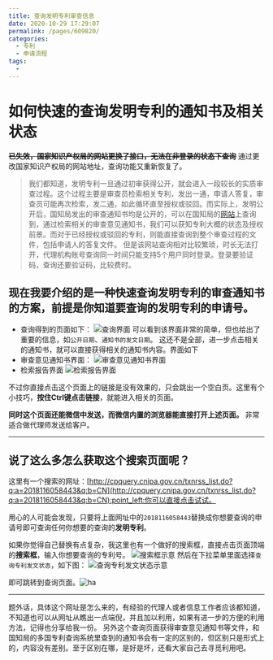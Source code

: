 ```yaml
---
title: 查询发明专利审查信息
date: 2020-10-29 17:29:07
permalink: /pages/609820/
categories:
  - 专利
  - 申请流程
tags:
  - 
---
```

# 如何快速的查询发明专利的通知书及相关状态
~~**已失效，国家知识产权局的网站更换了接口，无法在非登录的状态下查询**~~
通过更改国家知识产权局的网站地址，查询功能又重新恢复了。

>我们都知道，发明专利一旦通过初审获得公开，就会进入一段较长的实质审查过程。这个过程主要是审查员检索相关专利，发出一通，申请人答复，审查员可能再次检索，发二通，如此循环直至授权或驳回。而实际上，发明公开后，国知局发出的审查通知书均是公开的，可以在国知局的[网站](http://cpquery.cnipa.gov.cn)上查询到，通过检索相关的审查意见通知书，我们可以获知专利大概的状态及授权前景。而对于已经授权或驳回的专利，则能直接查询到整个审查过程的文件，包括申请人的答复文件。
但是该网站查询相对比较繁琐，时长无法打开，代理机构账号查询同一时间只能支持5个用户同时登录。登录要验证码，查询还要验证码，比较费时。

## 现在我要介绍的是一种快速查询发明专利的审查通知书的方案，前提是你知道要查询的发明专利的**申请号**。
- 查询得到的页面如下：
![查询界面](https://p.sda1.dev/0/5b36f170fd57228ca603efb2a89f0e5a/2020-10-29_16-51-28.jpg)
可以看到该界面非常的简单，但也给出了重要的信息，如`公开日期`、`通知书的发文日期`。
这还不是全部，进一步点击相关的通知书，就可以直接获得相关的通知书内容。界面如下
- 审查意见通知书界面：
![审查意见通知书界面](https://p.sda1.dev/0/bd78ec3ac153781038b328c77e8bbcef/2020-10-29_16-54-41.jpg)
- 检索报告界面
![检索报告界面](https://p.sda1.dev/0/78c77e972fb2c160c8ef09813bcc3434/2020-10-29_17-00-02.jpg)

不过你直接点击这个页面上的链接是没有效果的，只会跳出一个空白页。这里有个小技巧，**按住Ctrl键点击链接**，就能进入相关的页面。

**同时这个页面还能微信中发送，而微信内置的浏览器能直接打开上述页面。** 非常适合做代理师发送给客户。

---
## 说了这么多怎么获取这个搜索页面呢？
这里有一个搜索的网址：[http://cpquery.cnipa.gov.cn/txnrss_list.do?q:a=2018116058443&q:b=CN](http://cpquery.cnipa.gov.cn/txnrss_list.do?q:a=2018116058443&q:b=CN):point_left:你可以直接点击试试。

用心的人可能会发现，只要将上面网址中的`2018116058443`替换成你想要查询的申请号即可查询任何你想要的查询的**发明专利**。

如果你觉得自己替换有点复杂，我这里也有一个做好的搜索框，直接点击页面顶端的**搜索框**，输入你想要查询的专利号。
![搜索框示意](https://p.sda1.dev/0/0b7d0d818d86d8881793e46800b00a95/2020-10-29_17-11-40.jpg)
然后在下拉菜单里面选择`查询专利发文状态`，如下图：
![查询专利发文状态示意](https://p.sda1.dev/0/cb3bb4986cbcbe634fb1acd4003be3ad/2020-10-29_17-13-36.jpg)

即可跳转到查询页面。![ha](/菜案桑/20220720)

---
题外话，具体这个网址是怎么来的，有经验的代理人或者信息工作者应该都知道，不知道也可以从网址从瞧出一点端倪，并且加以利用，如果有进一步的方便的利用方法，记得也分享给我一份。
另外这个查询页面获得审查意见通知书等文件，和国知局的多国专利查询系统里查到的通知书会有一定的区别的，但区别只是形式上的，内容没有差别。至于区别在哪，是好是坏，还看大家自己去寻觅利用吧。